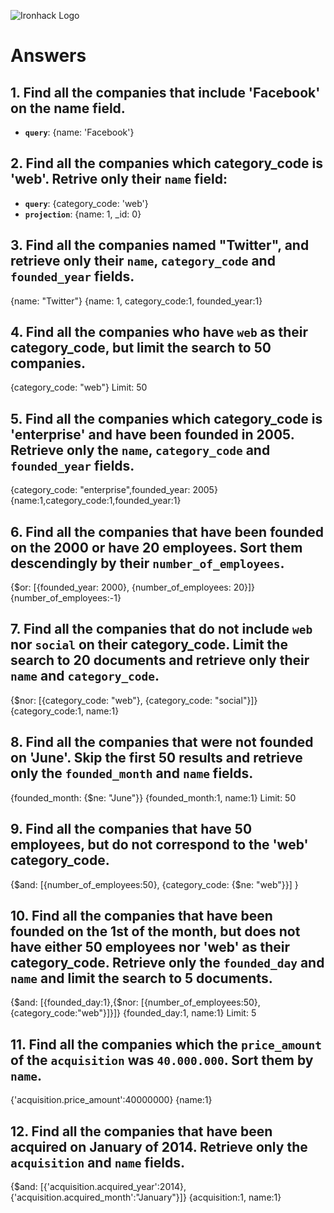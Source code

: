 ![Ironhack Logo](https://i.imgur.com/1QgrNNw.png)

# Answers

## 1. Find all the companies that include 'Facebook' on the **name** field.

 - **`query`**: {name: 'Facebook'}
 
 ## 2. Find all the companies which **category_code** is 'web'. Retrive only their `name` field:

 - **`query`**: {category_code: 'web'}
 - **`projection`**: {name: 1, _id: 0}

## 3. Find all the companies named "Twitter", and retrieve only their `name`, `category_code` and `founded_year` fields.
{name: "Twitter"}
{name: 1, category_code:1, founded_year:1}

## 4. Find all the companies who have `web` as their **category_code**, but limit the search to 50 companies.
{category_code: "web"}
Limit: 50
## 5. Find all the companies which **category_code** is 'enterprise' and have been founded in 2005. Retrieve only the `name`, `category_code` and `founded_year` fields.
{category_code: "enterprise",founded_year: 2005}
{name:1,category_code:1,founded_year:1}

## 6. Find all the companies that have been **founded** on the 2000 or have 20 **employees**. Sort them descendingly by their `number_of_employees`.
{$or: [{founded_year: 2000}, {number_of_employees: 20}]}
{number_of_employees:-1}

## 7. Find all the companies that do not include `web` nor `social` on their **category_code**. Limit the search to 20 documents and retrieve only their `name` and `category_code`.
{$nor: [{category_code: "web"}, {category_code: "social"}]}
{category_code:1, name:1}

## 8. Find all the companies that were not **founded** on 'June'. Skip the first 50 results and retrieve only the `founded_month` and `name` fields.
{founded_month: {$ne: "June"}}
{founded_month:1, name:1}
Limit: 50

## 9. Find all the companies that have 50 employees, but do not correspond to the 'web' **category_code**. 
{$and: [{number_of_employees:50}, {category_code: {$ne: "web"}}] }

## 10. Find all the companies that have been founded on the 1st of the month, but does not have either 50 employees nor 'web' as their **category_code**. Retrieve only the `founded_day` and `name` and limit the search to 5 documents.
{$and: [{founded_day:1},{$nor: [{number_of_employees:50}, {category_code:"web"}]}]}
{founded_day:1, name:1}
Limit: 5

## 11. Find all the companies which the `price_amount` of the `acquisition` was **`40.000.000`**. Sort them by `name`.
{'acquisition.price_amount':40000000}
{name:1}

## 12. Find all the companies that have been acquired on January of 2014. Retrieve only the `acquisition` and `name` fields.
{$and: [{'acquisition.acquired_year':2014}, {'acquisition.acquired_month':"January"}]}
{acquisition:1, name:1}